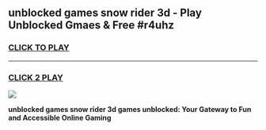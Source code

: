 
## unblocked games snow rider 3d - Play Unblocked Gmaes & Free #r4uhz
<h3>
<a href="https://premium.freeplayer.one?title=unblocked_games_snow_rider_3d&ref=03M">CLICK TO PLAY</a></h3>
<hr>

<h3>
<a href="https://premium.freeplayer.one?title=unblocked_games_snow_rider_3d&ref=03M">CLICK 2 PLAY</a>
  
</h3>

<a href="https://premium.freeplayer.one?title=unblocked_games_snow_rider_3d&ref=03M"><img src="https://clearcache.store/games.png"></a>


**unblocked games snow rider 3d games unblocked: Your Gateway to Fun and Accessible Online Gaming**
